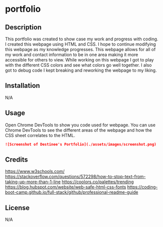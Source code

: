 # portfolio

## Description
This portfolio was created to show case my work and progress with coding. I created this webpage using HTML and CSS. I hope to continue modifying this webpage as my knowledge progresses. This webpage allows for all of my work and contact information to be in one area making it more accessible for others to view. While working on this webpage I got to play with the different CSS colors and see what colors go well together. I also got to debug code I kept breaking and reworking the webpage to my liking. 


## Installation
N/A

## Usage
Open Chrome DevTools to show you code used for webpage. You can use Chrome DevTools to see the different areas of the webpage and how the CSS sheet correlates to the HTML.

```md
![Screenshot of Destinee's Portfolio](./assets/images/screenshot.png)
```

## Credits

https://www.w3schools.com/
https://stackoverflow.com/questions/572298/how-to-stop-text-from-taking-up-more-than-1-line
https://coolors.co/palettes/trending
https://blog.hubspot.com/website/web-safe-html-css-fonts
https://coding-boot-camp.github.io/full-stack/github/professional-readme-guide

## License

N/A